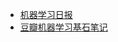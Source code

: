 - [机器学习日报][1]
- [豆瓣机器学习基石笔记][2]






[1]: http://ml.memect.com/
[2]: http://www.douban.com/doulist/3440234/
